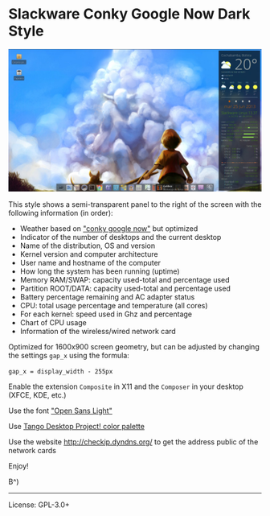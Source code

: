 Slackware Conky Google Now Dark Style
=====================================

![screenshot](https://github.com/51114u9/conky-themes/raw/master/slackware-conky-google-now-dark/screenshot.jpg)

This style shows a semi-transparent panel to the right of the screen with the following information (in order):

- Weather based on ["conky google now"](http://satya164.deviantart.com/art/Conky-Google-Now-366545753) but optimized
- Indicator of the number of desktops and the current desktop
- Name of the distribution, OS and version
- Kernel version and computer architecture
- User name and hostname of the computer
- How long the system has been running (uptime)
- Memory RAM/SWAP: capacity used-total and percentage used
- Partition ROOT/DATA: capacity used-total and percentage used
- Battery percentage remaining and AC adapter status
- CPU: total usage percentage and temperature (all cores)
- For each kernel: speed used in Ghz and percentage
- Chart of CPU usage
- Information of the wireless/wired network card

Optimized for 1600x900 screen geometry, but can be adjusted by changing the settings `gap_x` using the formula:

 `gap_x = display_width - 255px`

Enable the extension `Composite` in X11 and the `Composer` in your desktop (XFCE, KDE, etc.)

Use the font ["Open Sans Light"](http://www.opensans.com/)

Use [Tango Desktop Project! color palette](http://en.wikipedia.org/wiki/Tango_Desktop_Project#Palette)

Use the website http://checkip.dyndns.org/ to get the address public of the network cards

Enjoy!

B^)

---

License: GPL-3.0+

